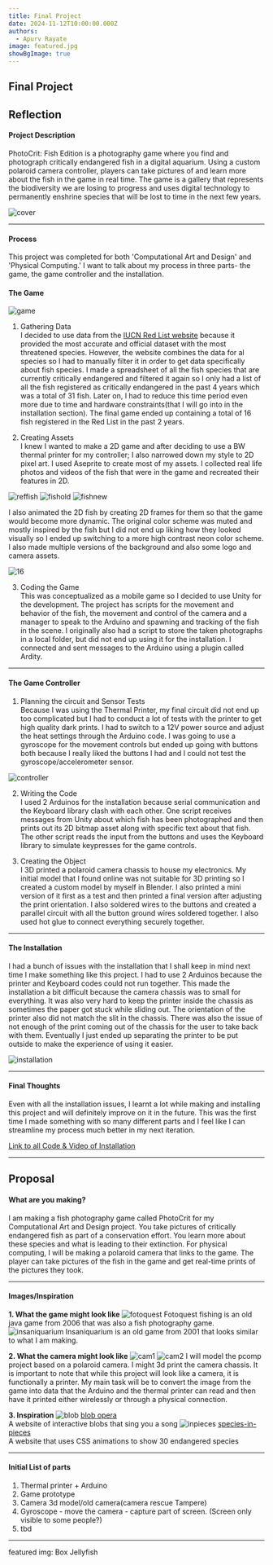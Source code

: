 ```yaml
---
title: Final Project
date: 2024-11-12T10:00:00.000Z
authors:
  - Apurv Rayate
image: featured.jpg
showBgImage: true
---
```

## Final Project

## Reflection

#### Project Description
PhotoCrit: Fish Edition is a photography game where you find and photograph critically endangered fish in a digital aquarium. Using a custom polaroid camera controller, players can take pictures of and learn more about the fish in the game in real time. The game is a gallery that represents the biodiversity we are losing to progress and uses digital technology to permanently enshrine species that will be lost to time in the next few years.

![cover](pcrit6.png)

---

#### Process
This project was completed for both 'Computational Art and Design' and 'Physical Computing.' I want to talk about my process in three parts- the game, the game controller and the installation.

#### The Game
![game](pcrit1.png)   
1. Gathering Data   
I decided to use data from the <a href="https://www.iucnredlist.org/">IUCN Red List website</a> because it provided the most accurate and official dataset with the most threatened species. However, the website combines the data for al species so I had to manually filter it in order to get data specifically about fish species. I made a spreadsheet of all the fish species that are currently critically endangered and filtered it again so I only had a list of all the fish registered as critically endangered in the past 4 years which was a total of 31 fish. Later on, I had to reduce this time period even more due to time and hardware constraints(that I will go into in the installation section). The final game ended up containing a total of 16 fish registered in the Red List in the past 2 years.

2. Creating Assets   
I knew I wanted to make a 2D game and after deciding to use a BW thermal printer for my controller; I also narrowed down my style to 2D pixel art. I used Aseprite to create most of my assets. I collected real life photos and videos of the fish that were in the game and  recreated their features in 2D. 

![reffish](2rea.jpg)
![fishold](2.png)
![fishnew](b.png)   

I also animated the 2D fish by creating 2D frames for them so that the game would become more dynamic. The original color scheme was muted and mostly inspired by the fish but I did not end up liking how they looked visually so I ended up switching to a more high contrast neon color scheme. I also made multiple versions of the background and also some logo and camera assets.

![16](pcrit2.png)   

3. Coding the Game   
This was conceptualized as a mobile game so I decided to use Unity for the development. The project has scripts for the movement and behavior of the fish, the movement and control of the camera and a manager to speak to the Arduino and spawning and tracking of the fish in the scene. I originally also had a script to store the taken photographs in a local folder, but did not end up using it for the installation. I connected and sent messages to the Arduino using a plugin called Ardity.

---

#### The Game Controller
1. Planning the circuit and Sensor Tests   
Because I was using the Thermal Printer, my final circuit did not end up too complicated but I had to conduct a lot of tests with the printer to get high quality dark prints. I had to switch to a 12V power source and adjust the heat settings through the Arduino code. I was going to use a gyroscope for the movement controls but ended up going with buttons both because I really liked the buttons I had and I could not test the gyroscope/accelerometer sensor.

![controller](pcrit4.jpg)   

2. Writing the Code   
I used 2 Arduinos for the installation because serial communication and the Keyboard library clash with each other. One script receives messages from Unity about which fish has been photographed and then prints out its 2D bitmap asset along with specific text about that fish. The other script reads the input from the buttons and uses the Keyboard library to simulate keypresses for the game controls.

3. Creating the Object   
I 3D printed a polaroid camera chassis to house my electronics. My initial model that I found online was not suitable for 3D printing so I created a custom model by myself in Blender. I also printed a mini version of it first as a test and then printed a final version after adjusting the print orientation. I also soldered wires to the buttons and created a parallel circuit with all the button ground wires soldered together. I also used hot glue to connect everything securely together.

---

#### The Installation
I had a bunch of issues with the installation that I shall keep in mind next time I make something like this project. I had to use 2 Arduinos because the printer and Keyboard codes could not run together. This made the installation a bit difficult because the camera chassis was to small for everything. It was also very hard to keep the printer inside the chassis as sometimes the paper got stuck while sliding out. The orientation of the printer also did not match the slit in the chassis. There was also the issue of not enough of the print coming out of the chassis for the user to take back with them. Eventually I just ended up separating the printer to be put outside to make the experience of using it easier.

![installation](pcrit3.jpg)   

---

#### Final Thoughts
Even with all the installation issues, I learnt a lot while making and installing this project and will definitely improve on it in the future. This was the first time I made something with so many different parts and I feel like I can streamline my process much better in my next iteration.

<u>[Link to all Code & Video of Installation](https://drive.google.com/drive/folders/1hT5bIIZHs4BjF2R0SENvjzLc9m-YSxYj?usp=drive_link)</u> 

--- 

## Proposal

#### What are you making?

I am making a fish photography game called PhotoCrit for my Computational Art and Design project. You take pictures of critically endangered fish as part of a conservation effort. You learn more about these species and what is leading to their extinction. For physical computing, I will be making a polaroid camera that links to the game. The player can take pictures of the fish in the game and get real-time prints of the pictures they took.

---

#### Images/Inspiration  
**1. What the game might look like**
![fotoquest](foto.jpg)
Fotoquest fishing is an old java game from 2006 that was also a fish photography game.  
![insaniquarium](insani.jpg)
Insaniquarium is an old game from 2001 that looks similar to what I am making.
  
**2. What the camera might look like**
![cam1](bfvg.jpg)
![cam2](fdgs.jpg)
I will model the pcomp project based on a polaroid camera. I might 3d print the camera chassis. It is important to note that while this project will look like a camera, it is functionally a printer. My main task will be to convert the image from the game into data that the Arduino and the thermal printer can read and then have it printed either wirelessly or through a physical connection. 
 
**3. Inspiration**
![blob](nkjl.jpg)
<u>[blob opera](https://artsandculture.google.com/experiment/blob-opera/AAHWrq360NcGbw?hl=en)</u>  
A website of interactive blobs that sing you a song
![inpieces](nlkn.png)
<u>[species-in-pieces](http://species-in-pieces.com/)</u>  
A website that uses CSS animations to show 30 endangered species

---

#### Initial List of parts  
1. Thermal printer + Arduino
2. Game prototype
3. Camera 3d model/old camera(camera rescue Tampere)
4. Gyroscope - move the camera - capture part of screen. (Screen only visible to some people?)
5. tbd

---

featured img: Box Jellyfish
